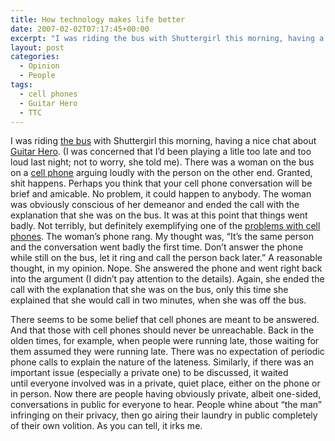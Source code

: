 ```yaml
---
title: How technology makes life better
date: 2007-02-02T07:17:45+00:00
excerpt: "I was riding the bus with Shuttergirl this morning, having a nice chat about Guitar Hero. (I was concerned that I'd"
layout: post
categories:
  - Opinion
  - People
tags:
  - cell phones
  - Guitar Hero
  - TTC
---
```

I was riding [the bus](http://www.ttc.ca/) with Shuttergirl this morning, having a nice chat about [Guitar Hero](http://en.wikipedia.org/wiki/Guitar_Hero_(video_game)). (I was concerned that I&#8217;d been playing a litle too late and too loud last night; not to worry, she told me). There was a woman on the bus on a [cell phone](http://www.telusmobility.com/) arguing loudly with the person on the other end. Granted, shit happens. Perhaps you think that your cell phone conversation will be brief and amicable. No problem, it could happen to anybody. The woman was obviously conscious of her demeanor and ended the call with the explanation that she was on the bus. It was at this point that things went badly. Not terribly, but definitely exemplifying one of the [problems with cell phones](http://www.amazon.ca/gp/product/product-description/0743292332/ref=dp_proddesc_0/701-2863583-3185114?ie=UTF8&n=916520&s=books). The woman&#8217;s phone rang. My thought was, &#8220;It&#8217;s the same person and the conversation went badly the first time. Don&#8217;t answer the phone while still on the bus, let it ring and call the person back later.&#8221; A reasonable thought, in my opinion. Nope. She answered the phone and went right back into the argument (I didn&#8217;t pay attention to the details). Again, she ended the call with the explanation that she was on the bus, only this time she explained that she would call in two minutes, when she was off the bus.

There seems to be some belief that cell phones are meant to be answered. And that those with cell phones should never be unreachable. Back in the olden times, for example, when people were running late, those waiting for them assumed they were running late. There was no expectation of periodic phone calls to explain the nature of the lateness. Similarly, if there was an important issue (especially a private one) to be discussed, it waited until everyone involved was in a private, quiet place, either on the phone or in person. Now there are people having obviously private, albeit one-sided, conversations in public for everyone to hear. People whine about &#8220;the man&#8221; infringing on their privacy, then go airing their laundry in public completely of their own volition. As you can tell, it irks me.